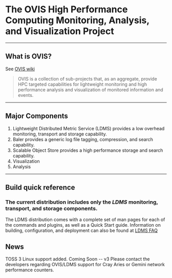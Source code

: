 # The OVIS High Performance Computing Monitoring, Analysis, and Visualization Project

----
## What is OVIS?
See [OVIS wiki](https://ovis.ca.sandia.gov/mediawiki/index.php)

> OVIS is a collection of sub-projects that, as an aggregate, provide HPC targeted capabilities for lightweight monitoring and high performance analysis and visualization of monitored information and events.

----
## Major Components
1. Lightweight Distributed Metric Service (LDMS) provides a low overhead monitoring, transport and storage capability.
2. Baler provides a generic log file tagging, compression, and search capability.
3. Scalable Object Store provides a high performance storage and search capability.
4. Visualization
5. Analysis

----
## Build quick reference
### The current distribution includes only the *LDMS* monitoring, transport, and storage components.
The LDMS distribution comes with a complete set of man pages for each of the commands and plugins, as well as a Quick Start guide.
Information on building, configuration, and deployment can also be found at [LDMS FAQ](https://ovis.ca.sandia.gov/mediawiki/index.php/LDMS_FAQ)

## News
TOSS 3 Linux support added.
Coming Soon -- v3
Please contact the developers regarding OVIS/LDMS support for Cray Aries or Gemini network performance counters.
